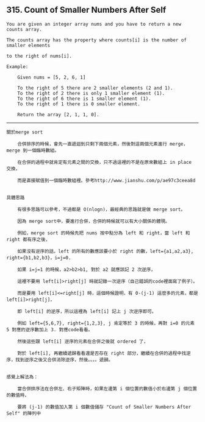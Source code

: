 ## 315\. Count of Smaller Numbers After Self

    You are given an integer array nums and you have to return a new counts array. 
    
    The counts array has the property where counts[i] is the number of smaller elements 
    
    to the right of nums[i].
    
    Example:
    
        Given nums = [5, 2, 6, 1]
      
        To the right of 5 there are 2 smaller elements (2 and 1).
        To the right of 2 there is only 1 smaller element (1).
        To the right of 6 there is 1 smaller element (1).
        To the right of 1 there is 0 smaller element.
        
        Return the array [2, 1, 1, 0]. 
      
-------------------------------------------------------------------------------------------

    關於merge sort
      
        合併排序的時候，會先一直遞迴到只剩下兩個元素，然後對這兩個元素進行 merge，merge 到一個臨時數組。
      
        在合併的過程中就肯定有元素之間的交換，只不過這裡的不是在原來數組上 in place 交換，
      
        而是直接賦值到一個臨時數組裡。參考http://www.jianshu.com/p/ae97c3ceea8d
      
    
    具體思路
      
        有很多思路可以參考，不過都是 O(nlogn)，最經典的思路就是做 merge sort。
      
        因為 merge sort中，要進行合併，合併的時候就可以有大小關係的體現。
      
        例如，merge sort 的時候先把 nums 按中點分為 left 和 right，當 left 和 right 都有序之後，
      
        如果沒有逆序的話，left 的所有的數應該要小於 right 的數，left={a1,a2,a3}, right={b1,b2,b3}，i=j=0. 
      
        如果 i=j=1 的時候，a2>b2>b1, 對於 a2 就應該記 2 次逆序，
      
        這裡不要用 left[i]>right[j] 時就記錄一次逆序（自己錯誤的code裡面寫了例子）。
      
        而是要用 left[i]<=right[j] 時，這個時候證明，有 0-(j-1) 這麼多的元素，都是 left[i]>right[j]，
      
        即 left[i] 的逆序，所以這裡為 left[i] 記上 j 次逆序即可。
      
        例如 left={5,6,7}, right={1,2,3}, j 肯定等於 3 的時候，再對 i=0 的元素 5 對應的逆序數加上 3. 對應code看看。
      
        然後這些跟 left[i] 逆序的元素在合併之後就 ordered 了，
      
        對於 left[i], 再繼續遞歸看看還是否存在 right 部分，繼續在合併的過程中找逆序，找到逆序之後又合併消除逆序，然後。。。。遞歸。
    
    
    感覺上解法為：
    
        當合併排序法在合併左、右子矩陣時，如果左邊第 i 個位置的數值小於右邊第 j 個位置的數值時，
    
        要將 (j-1) 的數值加入第 i 個數值儲存 "Count of Smaller Numbers After Self" 的陣列中
